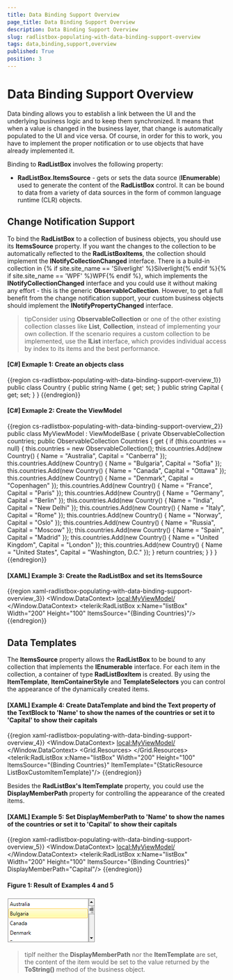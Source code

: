```yaml
---
title: Data Binding Support Overview
page_title: Data Binding Support Overview
description: Data Binding Support Overview
slug: radlistbox-populating-with-data-binding-support-overview
tags: data,binding,support,overview
published: True
position: 3
---
```


# Data Binding Support Overview

Data binding allows you to establish a link between the UI and the underlying business logic and to keep them synchronized. It means that when a value is changed in the business layer, that change is automatically populated to the UI and vice versa. Of course, in order for this to work, you have to implement the proper notification or to use objects that have already implemented it.

Binding to __RadListBox__ involves the following property:

* __RadListBox.ItemsSource__ - gets or sets the data source (__IEnumerable__) used to generate the content of the __RadListBox__ control. It can be bound to data from a variety of data sources in the form of common language runtime (CLR) objects.

## Change Notification Support

To bind the __RadListBox__ to a collection of business objects, you should use its __ItemsSource__ property. If you want the changes to the collection to be automatically reflected to the __RadListBoxItems__, the collection should implement the __INotifyCollectionChanged__ interface. There is a build-in collection in {% if site.site_name == 'Silverlight' %}Silverlight{% endif %}{% if site.site_name == 'WPF' %}WPF{% endif %}, which implements the __INotifyCollectionChanged__ interface and you could use it without making any effort - this is the generic __ObservableCollection<T>__. However, to get a full benefit from the change notification support, your custom business objects should implement the __INotifyPropertyChanged__ interface.

>tipConsider using __ObservableCollection<T>__ or one of the other existing collection classes like __List<T>__, __Collection<T>__, instead of implementing your own collection. If the scenario requires a custom collection to be implemented, use the __IList__ interface, which provides individual access by index to its items and the best performance.

#### __[C#] Exmaple 1: Create an objects class__

{{region cs-radlistbox-populating-with-data-binding-support-overview_1}}
	public class Country
	{
		public string Name { get; set; }
		public string Capital { get; set; }
	}
{{endregion}}

#### __[C#] Exmaple 2: Create the ViewModel__

{{region cs-radlistbox-populating-with-data-binding-support-overview_2}}
	public class MyViewModel : ViewModelBase
    {
        private ObservableCollection<Country> countries;
        public ObservableCollection<Country> Countries
        {
            get
            {
                if (this.countries == null)
                {
                    this.countries = new ObservableCollection<Country>();
                    this.countries.Add(new Country() { Name = "Australia", Capital = "Canberra" });
                    this.countries.Add(new Country() { Name = "Bulgaria", Capital = "Sofia" });
                    this.countries.Add(new Country() { Name = "Canada", Capital = "Ottawa" });
                    this.countries.Add(new Country() { Name = "Denmark", Capital = "Copenhagen" });
                    this.countries.Add(new Country() { Name = "France", Capital = "Paris" });
                    this.countries.Add(new Country() { Name = "Germany", Capital = "Berlin" });
                    this.countries.Add(new Country() { Name = "India", Capital = "New Delhi" });
                    this.countries.Add(new Country() { Name = "Italy", Capital = "Rome" });
                    this.countries.Add(new Country() { Name = "Norway", Capital = "Oslo" });
                    this.countries.Add(new Country() { Name = "Russia", Capital = "Moscow" });
                    this.countries.Add(new Country() { Name = "Spain", Capital = "Madrid" });
                    this.countries.Add(new Country() { Name = "United Kingdom", Capital = "London" });
                    this.countries.Add(new Country() { Name = "United States", Capital = "Washington, D.C." });
                }
                return countries;
            }
        }
    }
{{endregion}}

#### __[XAML] Example 3: Create the RadListBox and set its ItemsSource__
{{region xaml-radlistbox-populating-with-data-binding-support-overview_3}}
	<Window.DataContext>
        <local:MyViewModel/>
    </Window.DataContext>
    <Grid>
        <telerik:RadListBox x:Name="listBox"
                            Width="200" Height="100"
                            ItemsSource="{Binding Countries}"/>
    </Grid>
{{endregion}}

## Data Templates

The __ItemsSource__ property allows the __RadListBox__ to be bound to any collection that implements the __IEnumerable__ interface. For each item in the collection, a container of type __RadListBoxItem__ is created. By using the __ItemTemplate__, __ItemContainerStyle__ and __TemplateSelectors__ you can control the appearance of the dynamically created items.

#### __[XAML] Example 4: Create DataTemplate and bind the Text property of the TextBlock to 'Name' to show the names of the countries or set it to 'Capital' to show their capitals__
{{region xaml-radlistbox-populating-with-data-binding-support-overview_4}}
	<Window.DataContext>
        <local:MyViewModel/>
    </Window.DataContext>
    <Grid>
        <Grid.Resources>
            <DataTemplate x:Key="ListBoxCustomItemTemplate">
                <Grid>
                    <TextBlock Text="{Binding Name}"/>
                </Grid>
            </DataTemplate>
        </Grid.Resources>
        <telerik:RadListBox x:Name="listBox"
                            Width="200" Height="100"
                            ItemsSource="{Binding Countries}"
                            ItemTemplate="{StaticResource ListBoxCustomItemTemplate}"/>
    </Grid>
{{endregion}}

Besides the __RadListBox's ItemTemplate__ property, you could use the __DisplayMemberPath__ property for controlling the appearance of the created items.

#### __[XAML] Example 5: Set DisplayMemberPath to 'Name' to show the names of the countries or set it to 'Capital' to show their capitals__
{{region xaml-radlistbox-populating-with-data-binding-support-overview_5}}
	<Window.DataContext>
        <local:MyViewModel/>
    </Window.DataContext>
    <Grid>
        <telerik:RadListBox x:Name="listBox"
                            Width="200" Height="100"
                            ItemsSource="{Binding Countries}"
                            DisplayMemberPath="Capital"/>
    </Grid>
{{endregion}}

#### __Figure 1: Result of Examples 4 and 5__
![Rad List Box ItemsSource DisplayMemberPath 01](images/RadListBox_PopulatingWithData_DataBindingSupportOverview_01.png)

>tipIf neither the __DisplayMemberPath__ nor the __ItemTemplate__ are set, the content of the item would be set to the value returned by the __ToString()__ method of the business object.